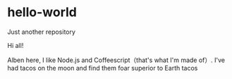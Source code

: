 # hello-world
Just another repository

Hi all!

Alben here, I like Node.js and Coffeescript（that's what I'm made of）.
I've had tacos on the moon and find them foar superior to Earth tacos
